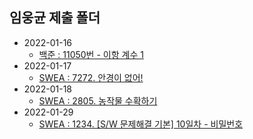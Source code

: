 ## 임웅균 제출 폴더

- 2022-01-16
	- [백준 : 11050번 - 이항 계수 1](https://www.acmicpc.net/problem/11050)
- 2022-01-17
	- [SWEA : 7272. 안경이 없어!](https://swexpertacademy.com/main/code/problem/problemDetail.do?contestProbId=AWl0ZQ8qn7UDFAXz)
- 2022-01-18
	 - [SWEA : 2805. 농작물 수확하기](https://swexpertacademy.com/main/code/problem/problemDetail.do?contestProbId=AV7GLXqKAWYDFAXB)
- 2022-01-29
	- [SWEA : 1234. [S/W 문제해결 기본] 10일차 - 비밀번호](https://swexpertacademy.com/main/code/problem/problemDetail.do?contestProbId=AV14_DEKAJcCFAYD)